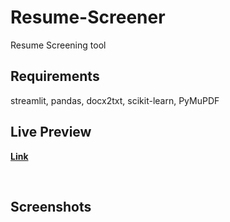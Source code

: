 # Resume-Screener
Resume Screening tool

## Requirements 
streamlit,
pandas,
docx2txt,
scikit-learn,
PyMuPDF

## Live Preview 
<a href="/"><b>Link<b></a>

<br>

## Screenshots

